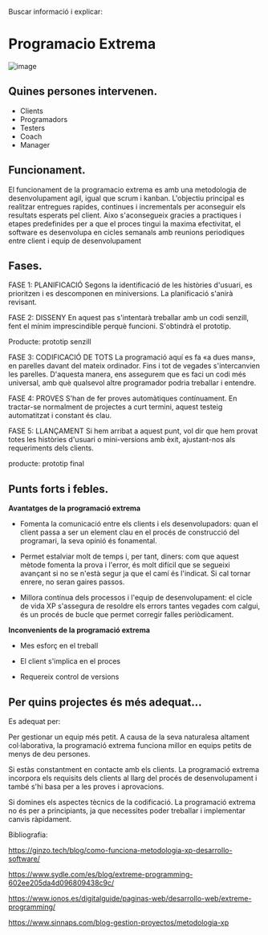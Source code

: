 Buscar informació i explicar:

# Programacio Extrema

![image](https://user-images.githubusercontent.com/114953110/200660085-bb2a6294-b6d3-4f75-9bca-fb472842f68a.png)




## Quines persones intervenen.

- Clients
- Programadors
- Testers
- Coach
- Manager


## Funcionament.

El funcionament de la programacio extrema es amb una metodologia de desenvolupament agil, igual que scrum i kanban.
L'objectiu principal es realitzar entregues rapides, continues i incrementals per aconseguir els resultats esperats pel client.
Aixo s'aconsegueix gracies a practiques i etapes predefinides per a que el proces tingui la maxima efectivitat, el software es desenvolupa en cicles semanals amb reunions periodiques entre client i equip de desenvolupament

## Fases.

FASE 1: PLANIFICACIÓ
Segons la identificació de les històries d'usuari, es prioritzen i es descomponen en miniversions. La planificació s'anirà revisant. 

FASE 2: DISSENY
En aquest pas s'intentarà treballar amb un codi senzill, fent el mínim imprescindible perquè funcioni. S'obtindrà el prototip. 

Producte: prototip senzill


FASE 3: CODIFICACIÓ DE TOTS
La programació aquí es fa «a dues mans», en parelles davant del mateix ordinador. Fins i tot de vegades s'intercanvien les parelles. D'aquesta manera, ens assegurem que es faci un codi més universal, amb què qualsevol altre programador podria treballar i entendre. 

FASE 4: PROVES
S'han de fer proves automàtiques contínuament. En tractar-se normalment de projectes a curt termini, aquest testeig automatitzat i constant és clau. 

FASE 5: LLANÇAMENT
Si hem arribat a aquest punt, vol dir que hem provat totes les històries d'usuari o mini-versions amb èxit, ajustant-nos als requeriments dels clients. 

producte: prototip final



## Punts forts i febles.

**Avantatges de la programació extrema**

- Fomenta la comunicació entre els clients i els desenvolupadors: quan el client passa a ser un element clau en el procés de construcció del programari, la seva opinió és fonamental. 

- Permet estalviar molt de temps i, per tant, diners: com que aquest mètode fomenta la prova i l'error, és molt difícil que se segueixi avançant si no se n'està segur ja que el camí és l'indicat. Si cal tornar enrere, no seran gaires passos. 

- Millora contínua dels processos i l'equip de desenvolupament: el cicle de vida XP s'assegura de resoldre els errors tantes vegades com calgui, és un procés de bucle que permet corregir falles periòdicament.

**Inconvenients de la programació extrema**

- Mes esforç en el treball

- El client s'implica en el proces

- Requereix control de versions


## Per quins projectes és més adequat…


Es adequat per:

Per gestionar un equip més petit. A causa de la seva naturalesa altament col·laborativa, la programació extrema funciona millor en equips petits de menys de deu persones.

Si estàs constantment en contacte amb els clients. La programació extrema incorpora els requisits dels clients al llarg del procés de desenvolupament i també s'hi basa per a les proves i aprovacions.

Si domines els aspectes tècnics de la codificació. La programació extrema no és per a principiants, ja que necessites poder treballar i implementar canvis ràpidament.




Bibliografia:

https://ginzo.tech/blog/como-funciona-metodologia-xp-desarrollo-software/

https://www.sydle.com/es/blog/extreme-programming-602ee205da4d096809438c9c/

https://www.ionos.es/digitalguide/paginas-web/desarrollo-web/extreme-programming/

https://www.sinnaps.com/blog-gestion-proyectos/metodologia-xp


